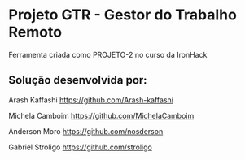 # Projeto GTR - Gestor do Trabalho Remoto

Ferramenta criada como PROJETO-2 no curso da IronHack

## Solução desenvolvida por:

Arash Kaffashi
https://github.com/Arash-kaffashi

Michela Camboim
https://github.com/MichelaCamboim

Anderson Moro
https://github.com/nosderson

Gabriel Stroligo
https://github.com/stroligo
